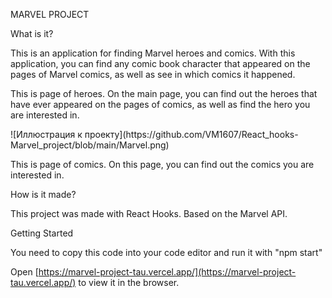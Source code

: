 MARVEL PROJECT

What is it?
<p>This is an application for finding Marvel heroes and comics.
With this application, you can find any comic book character that appeared on the pages of Marvel comics, as well as see in which comics it happened.

<p> This is page of heroes. On the main page, you can find out the heroes that have ever appeared on the pages of comics, as well as find the hero you are interested in.
<p></p>
![Иллюстрация к проекту](https://github.com/VM1607/React_hooks-Marvel_project/blob/main/Marvel.png)

<p> This is page of comics. On this page, you can find out the comics you are interested in.
<p></p>


How is it made?
<p>This project was made with React Hooks.
Based on the Marvel API.

Getting Started
<p>You need to copy this code into your code editor and run it with "npm start"

Open [https://marvel-project-tau.vercel.app/](https://marvel-project-tau.vercel.app/) to view it in the browser.
